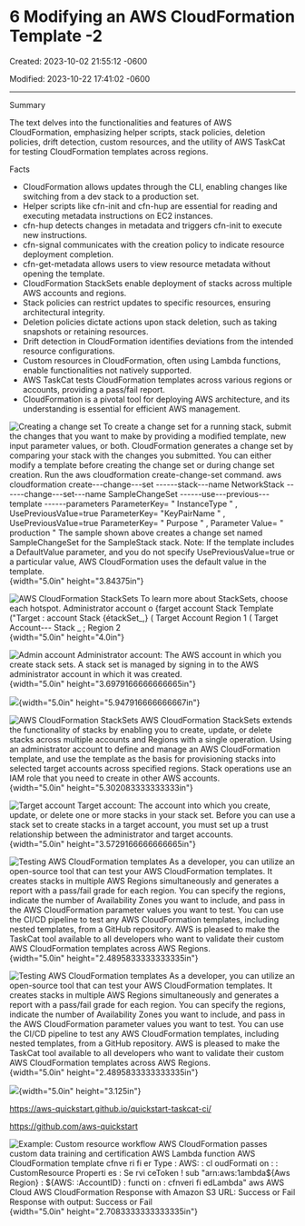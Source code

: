# 6 Modifying an AWS CloudFormation Template -2 

Created: 2023-10-02 21:55:12 -0600

Modified: 2023-10-22 17:41:02 -0600

---

Summary

The text delves into the functionalities and features of AWS CloudFormation, emphasizing helper scripts, stack policies, deletion policies, drift detection, custom resources, and the utility of AWS TaskCat for testing CloudFormation templates across regions.

Facts

- CloudFormation allows updates through the CLI, enabling changes like switching from a dev stack to a production set.
- Helper scripts like cfn-init and cfn-hup are essential for reading and executing metadata instructions on EC2 instances.
- cfn-hup detects changes in metadata and triggers cfn-init to execute new instructions.
- cfn-signal communicates with the creation policy to indicate resource deployment completion.
- cfn-get-metadata allows users to view resource metadata without opening the template.
- CloudFormation StackSets enable deployment of stacks across multiple AWS accounts and regions.
- Stack policies can restrict updates to specific resources, ensuring architectural integrity.
- Deletion policies dictate actions upon stack deletion, such as taking snapshots or retaining resources.
- Drift detection in CloudFormation identifies deviations from the intended resource configurations.
- Custom resources in CloudFormation, often using Lambda functions, enable functionalities not natively supported.
- AWS TaskCat tests CloudFormation templates across various regions or accounts, providing a pass/fail report.
- CloudFormation is a pivotal tool for deploying AWS architecture, and its understanding is essential for efficient AWS management.



![Creating a change set To create a change set for a running stack, submit the changes that you want to make by providing a modified template, new input parameter values, or both. CloudFormation generates a change set by comparing your stack with the changes you submitted. You can either modify a template before creating the change set or during change set creation. Run the aws cloudformation create-change-set command. aws cloudformation create---change---set  ------stack---name NetworkStack  ------change---set---name SampleChangeSet  ------use---previous---template  ------parameters  ParameterKey= " InstanceType " , UsePreviousVa1ue=true ParameterKey= "KeyPairName " , UsePreviousVa1ue=true ParameterKey= " Purpose " , Parameter Value= " production " The sample shown above creates a change set named SampleChangeSet for the SampleStack stack. Note: If the template includes a DefaultValue parameter, and you do not specify UsePreviousValue=true or a particular value, AWS CloudFormation uses the default value in the template. ](../../../media/AWS-DevOps-Module-2-6-Modifying-an-AWS-CloudFormation-Template--2-image1.png){width="5.0in" height="3.84375in"}



![AWS CloudFormation StackSets To learn more about StackSets, choose each hotspot. Administrator account o {farget account Stack Template ("Target : account Stack {étackSet_,} ( Target Account Region 1 ( Target Account--- Stack _ ; Region 2 ](../../../media/AWS-DevOps-Module-2-6-Modifying-an-AWS-CloudFormation-Template--2-image2.png){width="5.0in" height="4.0in"}



![Admin account Administrator account: The AWS account in which you create stack sets. A stack set is managed by signing in to the AWS administrator account in which it was created. ](../../../media/AWS-DevOps-Module-2-6-Modifying-an-AWS-CloudFormation-Template--2-image3.png){width="5.0in" height="3.6979166666666665in"}



![](../../../media/AWS-DevOps-Module-2-6-Modifying-an-AWS-CloudFormation-Template--2-image4.png){width="5.0in" height="5.947916666666667in"}



![AWS CloudFormation StackSets AWS CloudFormation StackSets extends the functionality of stacks by enabling you to create, update, or delete stacks across multiple accounts and Regions with a single operation. Using an administrator account to define and manage an AWS CloudFormation template, and use the template as the basis for provisioning stacks into selected target accounts across specified regions. Stack operations use an IAM role that you need to create in other AWS accounts. ](../../../media/AWS-DevOps-Module-2-6-Modifying-an-AWS-CloudFormation-Template--2-image5.png){width="5.0in" height="5.302083333333333in"}



![Target account Target account: The account into which you create, update, or delete one or more stacks in your stack set. Before you can use a stack set to create stacks in a target account, you must set up a trust relationship between the administrator and target accounts. ](../../../media/AWS-DevOps-Module-2-6-Modifying-an-AWS-CloudFormation-Template--2-image6.png){width="5.0in" height="3.5729166666666665in"}



![Testing AWS CloudFormation templates As a developer, you can utilize an open-source tool that can test your AWS CloudFormation templates. It creates stacks in multiple AWS Regions simultaneously and generates a report with a pass/fail grade for each region. You can specify the regions, indicate the number of Availability Zones you want to include, and pass in the AWS CloudFormation parameter values you want to test. You can use the CI/CD pipeline to test any AWS CloudFormation templates, including nested templates, from a GitHub repository. AWS is pleased to make the TaskCat tool available to all developers who want to validate their custom AWS CloudFormation templates across AWS Regions. ](../../../media/AWS-DevOps-Module-2-6-Modifying-an-AWS-CloudFormation-Template--2-image7.png){width="5.0in" height="2.4895833333333335in"}



![Testing AWS CloudFormation templates As a developer, you can utilize an open-source tool that can test your AWS CloudFormation templates. It creates stacks in multiple AWS Regions simultaneously and generates a report with a pass/fail grade for each region. You can specify the regions, indicate the number of Availability Zones you want to include, and pass in the AWS CloudFormation parameter values you want to test. You can use the CI/CD pipeline to test any AWS CloudFormation templates, including nested templates, from a GitHub repository. AWS is pleased to make the TaskCat tool available to all developers who want to validate their custom AWS CloudFormation templates across AWS Regions. ](../../../media/AWS-DevOps-Module-2-6-Modifying-an-AWS-CloudFormation-Template--2-image8.png){width="5.0in" height="2.4895833333333335in"}



![](../../../media/AWS-DevOps-Module-2-6-Modifying-an-AWS-CloudFormation-Template--2-image9.png){width="5.0in" height="3.125in"}

<https://aws-quickstart.github.io/quickstart-taskcat-ci/>

<https://github.com/aws-quickstart>









![Example: Custom resource workflow AWS CloudFormation passes custom data training and certification AWS Lambda function AWS CloudFormation template cfnve ri fi er Type : AWS: : cl oudFormati on : : CustomResource Properti es : Se rvi ceToken ! sub "arn:aws:1ambda${Aws Region} : ${AWS: :AccountID} : functi on : cfnveri fi edLambda" aws AWS Cloud AWS CloudFormation Response with Amazon S3 URL: Success or Fail Response with output: Success or Fail ](../../../media/AWS-DevOps-Module-2-6-Modifying-an-AWS-CloudFormation-Template--2-image10.png){width="5.0in" height="2.7083333333333335in"}










